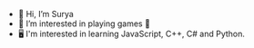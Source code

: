 - 👋 Hi, I’m Surya
- 👀 I’m interested in playing games 🙂
- 🖥️ I'm interested in learning JavaScript, C++, C# and Python.
